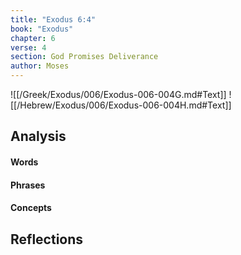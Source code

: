 ```yaml
---
title: "Exodus 6:4"
book: "Exodus"
chapter: 6
verse: 4
section: God Promises Deliverance
author: Moses
---
```

![[/Greek/Exodus/006/Exodus-006-004G.md#Text]]
![[/Hebrew/Exodus/006/Exodus-006-004H.md#Text]]

## Analysis

#### Words

#### Phrases

#### Concepts

## Reflections
